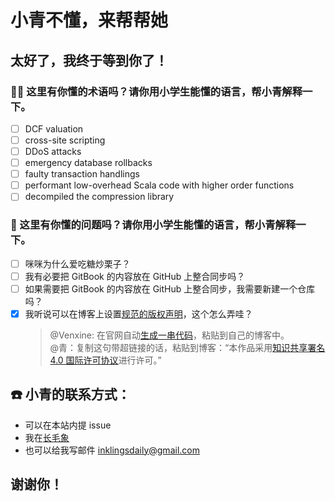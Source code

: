 # 小青不懂，来帮帮她

## 太好了，我终于等到你了！

### 🙇‍♀️ 这里有你懂的术语吗？请你用小学生能懂的语言，帮小青解释一下。  
   * [ ] DCF valuation  
   * [ ] cross-site scripting  
   * [ ] DDoS attacks  
   * [ ] emergency database rollbacks  
   * [ ] faulty transaction handlings  
   * [ ] performant low-overhead Scala code with higher order functions  
   * [ ] decompiled the compression library  
   
### 🤔️ 这里有你懂的问题吗？请你用小学生能懂的语言，帮小青解释一下。  
   * [ ] 咪咪为什么爱吃糖炒栗子？
   * [ ] 我有必要把 GitBook 的内容放在 GitHub 上整合同步吗？
   * [ ] 如果需要把 GitBook 的内容放在 GitHub 上整合同步，我需要新建一个仓库吗？
   * [x] 我听说可以在博客上设置[规范的版权声明](https://creativecommons.org/licenses/by/4.0/deed.zh)，这个怎么弄哇？  
     > @Venxine:  在官网自动[生成一串代码](https://creativecommons.org/choose/results-one?license_code=by&amp;jurisdiction=&amp;version=4.0&amp;lang=zh)，粘贴到自己的博客中。  
     > @青：复制这句带超链接的话，粘贴到博客：“本作品采用[知识共享署名 4.0 国际许可协议](https://creativecommons.org/licenses/by/4.0/deed.zh)进行许可。”
   
## ☎️ 小青的联系方式：
   * 可以在本站内提 issue
   * 我在[长毛象](https://mastodon.social/web/@inklingsdaily)
   * 也可以给我写邮件 inklingsdaily@gmail.com
   
## 谢谢你！
